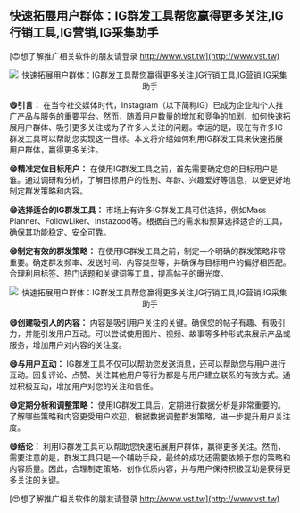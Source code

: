 ## **快速拓展用户群体：IG群发工具帮您赢得更多关注,IG行销工具,IG营销,IG采集助手**

[😍想了解推广相关软件的朋友请登录 http://www.vst.tw](http://www.vst.tw)

 <center><img src="https://vst.tw/MP4/tuiguang/png/4.png" alt="快速拓展用户群体：IG群发工具帮您赢得更多关注,IG行销工具,IG营销,IG采集助手"></center>

**😄引言：**
在当今社交媒体时代，Instagram（以下简称IG）已成为企业和个人推广产品与服务的重要平台。然而，随着用户数量的增加和竞争的加剧，如何快速拓展用户群体、吸引更多关注成为了许多人关注的问题。幸运的是，现在有许多IG群发工具可以帮助您实现这一目标。本文将介绍如何利用IG群发工具来快速拓展用户群体，赢得更多关注。

**😄精准定位目标用户：**
在使用IG群发工具之前，首先需要确定您的目标用户是谁。通过调研和分析，了解目标用户的性别、年龄、兴趣爱好等信息，以便更好地制定群发策略和内容。

**😄选择适合的IG群发工具：**
市场上有许多IG群发工具可供选择，例如Mass Planner、FollowLiker、Instazood等。根据自己的需求和预算选择适合的工具，确保其功能稳定、安全可靠。

**😄制定有效的群发策略：**
在使用IG群发工具之前，制定一个明确的群发策略非常重要。确定群发频率、发送时间、内容类型等，并确保与目标用户的偏好相匹配。合理利用标签、热门话题和关键词等工具，提高帖子的曝光度。

 <center><img src="https://vst.tw/MP4/tuiguang/png/7.png" alt="快速拓展用户群体：IG群发工具帮您赢得更多关注,IG行销工具,IG营销,IG采集助手"></center>

**😄创建吸引人的内容：**
内容是吸引用户关注的关键。确保您的帖子有趣、有吸引力，并能引发用户互动。可以尝试使用图片、视频、故事等多种形式来展示产品或服务，增加用户对内容的关注度。

**😄与用户互动：**
IG群发工具不仅可以帮助您发送消息，还可以帮助您与用户进行互动。回复评论、点赞、关注其他用户等行为都是与用户建立联系的有效方式。通过积极互动，增加用户对您的关注和信任。

**😄定期分析和调整策略：**
使用IG群发工具后，定期进行数据分析是非常重要的。了解哪些策略和内容更受用户欢迎，根据数据调整群发策略，进一步提升用户关注度。

**😄结论：**
利用IG群发工具可以帮助您快速拓展用户群体，赢得更多关注。然而，需要注意的是，群发工具只是一个辅助手段，最终的成功还需要依赖于您的策略和内容质量。因此，合理制定策略、创作优质内容，并与用户保持积极互动是获得更多关注的关键。

[😍想了解推广相关软件的朋友请登录 http://www.vst.tw](http://www.vst.tw)



